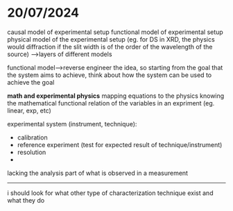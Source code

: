# 20/07/2024


causal model of experimental setup
functional model of experimental setup
physical model of the experimental setup (eg. for DS in XRD, the physics would diffraction if the slit width is of the order of the wavelength of the source)
-->layers of different models

functional model-->reverse engineer the idea, so starting from the goal that the system aims to achieve, think about how the system can be used to achieve the goal

**math and experimental physics**
mapping equations to the physics
knowing the mathematical functional relation of the variables in an expriment (eg. linear, exp, etc)

experimental system (instrument, technique):
- calibration 
- reference experiment (test for expected result of technique/instrument)
- resolution
- 

lacking the analysis part of what is observed in a measurement

---
i should look for what other type of characterization technique exist and what they do
